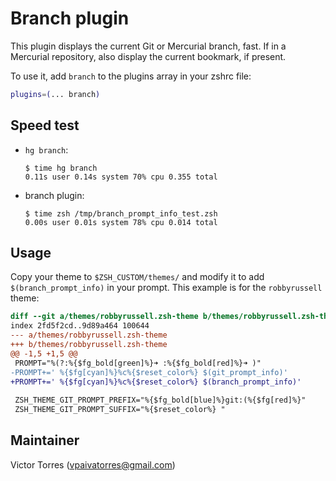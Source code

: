 # Branch plugin

This plugin displays the current Git or Mercurial branch, fast. If in a Mercurial repository, also display the current
bookmark, if present.

To use it, add `branch` to the plugins array in your zshrc file:

```zsh
plugins=(... branch)
```

## Speed test

- `hg branch`:

  ```console
  $ time hg branch
  0.11s user 0.14s system 70% cpu 0.355 total
  ```

- branch plugin:

  ```console
  $ time zsh /tmp/branch_prompt_info_test.zsh
  0.00s user 0.01s system 78% cpu 0.014 total
  ```

## Usage

Copy your theme to `$ZSH_CUSTOM/themes/` and modify it to add `$(branch_prompt_info)` in your prompt. This example is
for the `robbyrussell` theme:

```diff
diff --git a/themes/robbyrussell.zsh-theme b/themes/robbyrussell.zsh-theme
index 2fd5f2cd..9d89a464 100644
--- a/themes/robbyrussell.zsh-theme
+++ b/themes/robbyrussell.zsh-theme
@@ -1,5 +1,5 @@
 PROMPT="%(?:%{$fg_bold[green]%}➜ :%{$fg_bold[red]%}➜ )"
-PROMPT+=' %{$fg[cyan]%}%c%{$reset_color%} $(git_prompt_info)'
+PROMPT+=' %{$fg[cyan]%}%c%{$reset_color%} $(branch_prompt_info)'
 
 ZSH_THEME_GIT_PROMPT_PREFIX="%{$fg_bold[blue]%}git:(%{$fg[red]%}"
 ZSH_THEME_GIT_PROMPT_SUFFIX="%{$reset_color%} "
```

## Maintainer

Victor Torres (<vpaivatorres@gmail.com>)
